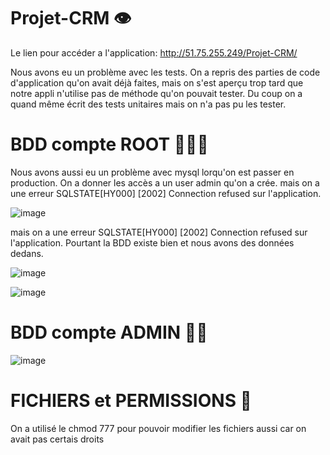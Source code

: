 # Projet-CRM 👁

Le lien pour accéder a l'application: http://51.75.255.249/Projet-CRM/

Nous avons eu un problème avec les tests. On a repris des parties de code d'application qu'on avait déjà faites, mais on s'est aperçu trop tard que notre appli n'utilise pas de méthode qu'on pouvait tester. Du coup on a quand même écrit des tests unitaires mais on n'a pas pu les tester.
 # BDD compte ROOT 👨🏼‍✈️

Nous avons aussi eu un problème avec mysql lorqu'on est passer en production. On a donner les accès a un user admin qu'on a crée. mais on a une erreur SQLSTATE[HY000] [2002] Connection refused sur l'application.

![image](https://user-images.githubusercontent.com/62374845/183258886-baa0554c-b373-4e55-a7be-eb17e01fc527.png)

mais on a une erreur SQLSTATE[HY000] [2002] Connection refused sur l'application.
Pourtant la BDD existe bien et nous avons des données dedans.

![image](https://user-images.githubusercontent.com/62374845/183258976-233be117-6cfc-4537-be69-55d6d9efd5f4.png)

![image](https://user-images.githubusercontent.com/62374845/183258971-1c28c06b-dbc4-468c-9c28-b3ea59d2ee79.png)

# BDD compte ADMIN 🤵🏼 


![image](https://user-images.githubusercontent.com/105059287/183259860-3f0def17-f7b3-4dae-901c-375a4eaac4a0.png)


# FICHIERS et PERMISSIONS 🚧

On a utilisé le chmod 777 pour pouvoir modifier les fichiers aussi car on avait pas certais droits 

